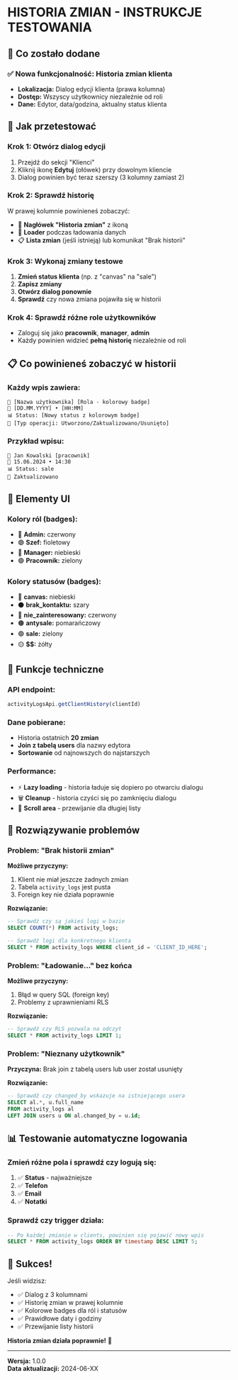 # HISTORIA ZMIAN - INSTRUKCJE TESTOWANIA

## 🎯 Co zostało dodane

### ✅ **Nowa funkcjonalność: Historia zmian klienta**
- **Lokalizacja:** Dialog edycji klienta (prawa kolumna)
- **Dostęp:** Wszyscy użytkownicy niezależnie od roli
- **Dane:** Edytor, data/godzina, aktualny status klienta

## 🚀 Jak przetestować

### **Krok 1: Otwórz dialog edycji**
1. Przejdź do sekcji "Klienci" 
2. Kliknij ikonę **Edytuj** (ołówek) przy dowolnym kliencie
3. Dialog powinien być teraz szerszy (3 kolumny zamiast 2)

### **Krok 2: Sprawdź historię**
W prawej kolumnie powinieneś zobaczyć:
- 📜 **Nagłówek "Historia zmian"** z ikoną
- 🔄 **Loader** podczas ładowania danych  
- 📋 **Lista zmian** (jeśli istnieją) lub komunikat "Brak historii"

### **Krok 3: Wykonaj zmiany testowe**
1. **Zmień status klienta** (np. z "canvas" na "sale")
2. **Zapisz zmiany**
3. **Otwórz dialog ponownie**
4. **Sprawdź** czy nowa zmiana pojawiła się w historii

### **Krok 4: Sprawdź różne role użytkowników**
- Zaloguj się jako **pracownik**, **manager**, **admin**
- Każdy powinien widzieć **pełną historię** niezależnie od roli

## 📋 Co powinieneś zobaczyć w historii

### **Każdy wpis zawiera:**
```
👤 [Nazwa użytkownika] [Rola - kolorowy badge]
📅 [DD.MM.YYYY] • [HH:MM]
📊 Status: [Nowy status z kolorowym badge]
🔄 [Typ operacji: Utworzono/Zaktualizowano/Usunięto]
```

### **Przykład wpisu:**
```
👤 Jan Kowalski [pracownik]
📅 15.06.2024 • 14:30
📊 Status: sale
🔄 Zaktualizowano
```

## 🎨 Elementy UI

### **Kolory ról (badges):**
- 🔴 **Admin:** czerwony  
- 🟣 **Szef:** fioletowy
- 🔵 **Manager:** niebieski
- 🟢 **Pracownik:** zielony

### **Kolory statusów (badges):**
- 🔵 **canvas:** niebieski
- ⚫ **brak_kontaktu:** szary  
- 🔴 **nie_zainteresowany:** czerwony
- 🟠 **antysale:** pomarańczowy
- 🟢 **sale:** zielony
- 🟡 **$$:** żółty

## 🔧 Funkcje techniczne

### **API endpoint:**
```typescript
activityLogsApi.getClientHistory(clientId)
```

### **Dane pobierane:**
- Historia ostatnich **20 zmian**
- **Join z tabelą users** dla nazwy edytora
- **Sortowanie** od najnowszych do najstarszych

### **Performance:**
- ⚡ **Lazy loading** - historia ładuje się dopiero po otwarciu dialogu
- 🗑️ **Cleanup** - historia czyści się po zamknięciu dialogu
- 📜 **Scroll area** - przewijanie dla długiej listy

## 🐛 Rozwiązywanie problemów

### **Problem: "Brak historii zmian"**
**Możliwe przyczyny:**
1. Klient nie miał jeszcze żadnych zmian
2. Tabela `activity_logs` jest pusta
3. Foreign key nie działa poprawnie

**Rozwiązanie:**
```sql
-- Sprawdź czy są jakieś logi w bazie
SELECT COUNT(*) FROM activity_logs;

-- Sprawdź logi dla konkretnego klienta  
SELECT * FROM activity_logs WHERE client_id = 'CLIENT_ID_HERE';
```

### **Problem: "Ładowanie..." bez końca**
**Możliwe przyczyny:**
1. Błąd w query SQL (foreign key)
2. Problemy z uprawnieniami RLS

**Rozwiązanie:**
```sql
-- Sprawdź czy RLS pozwala na odczyt
SELECT * FROM activity_logs LIMIT 1;
```

### **Problem: "Nieznany użytkownik"**
**Przyczyna:** Brak join z tabelą users lub user został usunięty

**Rozwiązanie:**
```sql
-- Sprawdź czy changed_by wskazuje na istniejącego usera
SELECT al.*, u.full_name 
FROM activity_logs al 
LEFT JOIN users u ON al.changed_by = u.id;
```

## 📊 Testowanie automatyczne logowania

### **Zmień różne pola i sprawdź czy logują się:**
1. ✅ **Status** - najważniejsze
2. ✅ **Telefon** 
3. ✅ **Email**
4. ✅ **Notatki**

### **Sprawdź czy trigger działa:**
```sql
-- Po każdej zmianie w clients, powinien się pojawić nowy wpis
SELECT * FROM activity_logs ORDER BY timestamp DESC LIMIT 5;
```

## 🎉 Sukces!

Jeśli widzisz:
- ✅ Dialog z 3 kolumnami
- ✅ Historię zmian w prawej kolumnie  
- ✅ Kolorowe badges dla ról i statusów
- ✅ Prawidłowe daty i godziny
- ✅ Przewijanie listy historii

**Historia zmian działa poprawnie!** 🎯

---
**Wersja:** 1.0.0  
**Data aktualizacji:** 2024-06-XX 